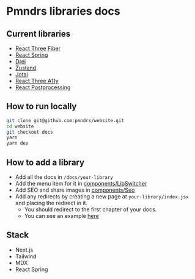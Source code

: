 # Pmndrs libraries docs

## Current libraries

- [React Three Fiber](https://docs.pmnd.rs/react-three-fiber-notes)
- [React Spring](https://docs.pmnd.rs/react-spring)
- [Drei](https://docs.pmnd.rs/drei)
- [Zustand](https://docs.pmnd.rs/react-three-fiber-notes)
- [Jotai](https://docs.pmnd.rs/jotai)
- [React Three A11y](https://docs.pmnd.rs/a11y)
- [React Postprocessing](https://docs.pmnd.rs/react-postprocessing)

## How to run locally

```sh
git clone git@github.com:pmndrs/website.git
cd website
git checkout docs
yarn
yarn dev
```

## How to add a library

- Add all the docs in `/docs/your-library`
- Add the menu item for it in [components/LibSwitcher](https://github.com/pmndrs/website/blob/docs/components/LibSwitcher.tsx#L21)
- Add SEO and share images in [components/Seo](https://github.com/pmndrs/website/blob/docs/components/Seo.tsx)
- Add any redirects by creating a new page at `your-library/index.jsx` and placing the redirect in it.
  - You should redirect to the first chapter of your docs.
  - You can see an example [here](https://github.com/pmndrs/website/blob/docs/pages/react-spring/index.tsx)

## Stack

- Next.js
- Tailwind
- MDX
- React Spring
